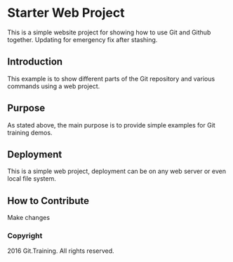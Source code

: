 # Starter Web Project
This is a simple website project for showing how to use Git and Github together. Updating for emergency fix after stashing.

## Introduction
This example is to show different parts of the Git repository and various commands using a web project.

## Purpose
As stated above, the main purpose is to provide simple examples for Git training demos.

## Deployment
This is a simple web project, deployment can be on any web server or even local file system.

## How to Contribute
Make changes

### Copyright
2016 Git.Training. All rights reserved.
